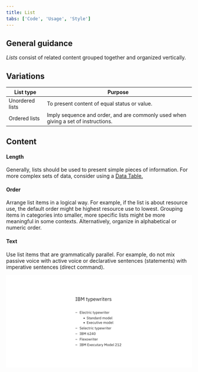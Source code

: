 ```yaml
---
title: List
tabs: ['Code', 'Usage', 'Style']
---
```


## General guidance

_Lists_ consist of related content grouped together and organized vertically.


## Variations

| List type       | Purpose                                                                            |
| --------------- | ---------------------------------------------------------------------------------- |
| Unordered lists | To present content of equal status or value.                                       |
| Ordered lists   | Imply sequence and order, and are commonly used when giving a set of instructions. |


## Content

#### Length

Generally, lists should be used to present simple pieces of information. For more complex sets of data, consider using a [Data Table.](/components/data-table)

#### Order

Arrange list items in a logical way. For example, if the list is about resource use, the default order might be highest resource use to lowest. Grouping items in categories into smaller, more specific lists might be more meaningful in some contexts. Alternatively, organize in alphabetical or numeric order.

#### Text

Use list items that are grammatically parallel. For example, do not mix passive voice with active voice or declarative sentences (statements) with imperative sentences (direct command).

<image-component cols="8">

![Example of a list](images/list-usage-1.png)

</image-component>
